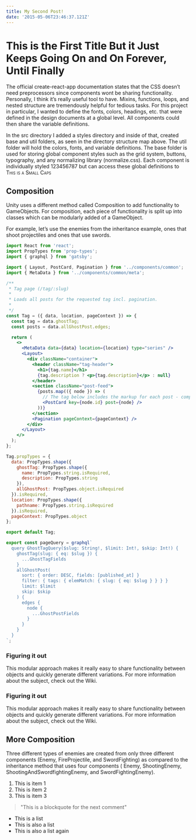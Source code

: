 ```yaml
---
title: My Second Post!
date: '2015-05-06T23:46:37.121Z'
---
```


# This is the First Title But it Just Keeps Going On and On Forever, Until Finally

The official create-react-app documentation states that the CSS doesn’t need preprocessors since components wont be sharing functionality. Personally, I think it’s really useful tool to have. Mixins, functions, loops, and nested structure are tremendously helpful for tedious tasks. For this project in particular, I wanted to define the fonts, colors, headings, etc. that were defined in the design documents at a global level. All components could then share the variable definitions.

In the src directory I added a styles directory and inside of that, created base and util folders, as seen in the directory structure map above. The util folder will hold the colors, fonts, and variable definitions. The base folder is used for storing global component styles such as the grid system, buttons, typography, and any normalizing library (normalize.css). Each component is individually styled 123456787 but can access these global definitions to <span style="font-variant:small-caps;">This is a Small Caps</span>

## Composition

Unity uses a different method called Composition to add functionality to GameObjects. For composition, each piece of functionality is split up into classes which can be modularly added of a GameObject.

For example, let’s use the enemies from the inheritance example, ones that shoot projectiles and ones that use swords.

```jsx
import React from 'react';
import PropTypes from 'prop-types';
import { graphql } from 'gatsby';

import { Layout, PostCard, Pagination } from '../components/common';
import { MetaData } from '../components/common/meta';

/**
 * Tag page (/tag/:slug)
 *
 * Loads all posts for the requested tag incl. pagination.
 *
 */
const Tag = ({ data, location, pageContext }) => {
  const tag = data.ghostTag;
  const posts = data.allGhostPost.edges;

  return (
    <>
      <MetaData data={data} location={location} type="series" />
      <Layout>
        <div className="container">
          <header className="tag-header">
            <h1>{tag.name}</h1>
            {tag.description ? <p>{tag.description}</p> : null}
          </header>
          <section className="post-feed">
            {posts.map(({ node }) => (
              // The tag below includes the markup for each post - components/common/PostCard.js
              <PostCard key={node.id} post={node} />
            ))}
          </section>
          <Pagination pageContext={pageContext} />
        </div>
      </Layout>
    </>
  );
};

Tag.propTypes = {
  data: PropTypes.shape({
    ghostTag: PropTypes.shape({
      name: PropTypes.string.isRequired,
      description: PropTypes.string
    }),
    allGhostPost: PropTypes.object.isRequired
  }).isRequired,
  location: PropTypes.shape({
    pathname: PropTypes.string.isRequired
  }).isRequired,
  pageContext: PropTypes.object
};

export default Tag;

export const pageQuery = graphql`
  query GhostTagQuery($slug: String!, $limit: Int!, $skip: Int!) {
    ghostTag(slug: { eq: $slug }) {
      ...GhostTagFields
    }
    allGhostPost(
      sort: { order: DESC, fields: [published_at] }
      filter: { tags: { elemMatch: { slug: { eq: $slug } } } }
      limit: $limit
      skip: $skip
    ) {
      edges {
        node {
          ...GhostPostFields
        }
      }
    }
  }
`;
```

### Figuring it out

This modular approach makes it really easy to share functionality between objects and quickly generate different variations. For more information about the subject, check out the Wiki.

### Figuring it out

This modular approach makes it really easy to share functionality between objects and quickly generate different variations. For more information about the subject, check out the Wiki.

## More Composition

Three different types of enemies are created from only three different components (Enemy, FireProjectile, and SwordFighting) as compared to the inheritance method that uses four components ( Enemy, ShootingEnemy, ShootingAndSwordfightingEnemy, and SwordFightingEnemy).

1. This is item 1
2. This is item 2
3. This is item 3

> "This is a blockquote for the next comment"

- This is a list
- This is also a list
- This is also a list again
